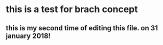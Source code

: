 # this is a test for brach concept
## this is my second time of editing this file.  on 31 january 2018!
